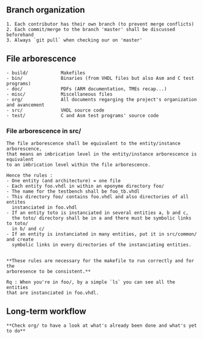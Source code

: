 
## Branch organization
    1. Each contributor has their own branch (to prevent merge conflicts)
    2. Each commit/merge to the branch 'master' shall be discussed beforehand
    3. Always `git pull` when checking our on 'master'

## File arborescence

    - build/            Makefiles
    - bin/              Binaries (from VHDL files but also Asm and C test programs)
    - doc/              PDFs (ARM documentation, TMEs recap...)
    - misc/             Miscellaneous files
    - org/              All documents regarging the project's organization and avancement
    - src/              VHDL source code
    - test/             C and Asm test programs' source code

### File arborescence in src/

    The file arborescence shall be equivalent to the entity/instance arborescence,
    that means an imbrication level in the entity/instance arborescence is equivalent
    to an imbrication level within the file arborescence.

    Hence the rules :
    - One entity (and architecture) = one file
    - Each entity foo.vhdl in within an eponyme directory foo/
    - The name for the testbench shall be foo_tb.vhdl
    - This directory foo/ contains foo.vhdl and also directories of all entites
      instanciated in foo.vhdl
    - If an entity toto is instanciated in several entities a, b and c,
      the toto/ directory shall be in a and there must be symbolic links to toto/
      in b/ and c/
    - If an entity is instanciated in many entities, put it in src/common/ and create
      symbolic links in every directories of the instanciating entities.


    **These rules are necessary for the makefile to run correctly and for the
    arboresence to be consistent.**

    Rq : When you're in foo/, by a simple `ls` you can see all the entities
    that are instanciated in foo.vhdl.

## Long-term workflow

    **Check org/ to have a look at what's already been done and what's yet to do**

